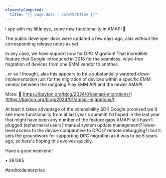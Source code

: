```yaml
---
eleventyComputed:
  title: "{{ page.date | dateWithTime }}"
---
```

I spy with my little eye, some new functionality in AMAPI 👀

The public developer docs were updated a few days ago, alas without the corresponding release notes as yet.

In any case, we have support now for DPC Migration! That incredible feature that Google introduced in 2018 for the seamless, wipe-free migration of devices from one EMM vendor to another.

..or so I thought, alas this appears to be a substantially watered-down implementation just for the migration of devices within a specific EMM vendor between the outgoing Play EMM API and the newer AMAPI.

More: 🔗 [https://bayton.org/blog/2024/01/amapi-migrations/](https://bayton.org/blog/2024/01/amapi-migrations/)

At least it takes advantage of the extensibility SDK Google promised we'd see more functionality from at last year's summit! I'd hoped in the last year that might have been any number of the feature gaps AMAPI still hasn't plugged (ephermeral users? manual system update management? lower-level access to the device comparative to DPCs? remote debugging?) but it sets the groundwork for supporting DPC migration as it was to be 6 years ago, so here's hoping this evolves quickly.

Have a good weekend!

• 26/365

#androidenterprise